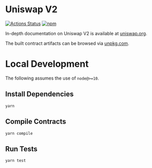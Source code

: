 # Uniswap V2

[![Actions Status](https://github.com/exchange-one/exchangeone-periphery/workflows/CI/badge.svg)](https://github.com/exchange-one/exchangeone-periphery/actions)
[![npm](https://img.shields.io/npm/v/@exchange-one/periphery?style=flat-square)](https://npmjs.com/package/@exchange-one/periphery)

In-depth documentation on Uniswap V2 is available at [uniswap.org](https://uniswap.org/docs).

The built contract artifacts can be browsed via [unpkg.com](https://unpkg.com/browse/@exchange-one/periphery@latest/).

# Local Development

The following assumes the use of `node@>=10`.

## Install Dependencies

`yarn`

## Compile Contracts

`yarn compile`

## Run Tests

`yarn test`
